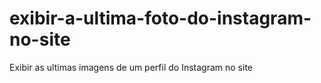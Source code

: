 # exibir-a-ultima-foto-do-instagram-no-site
Exibir as ultimas imagens de um perfil do Instagram no site
